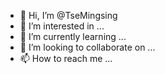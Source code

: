 - 👋 Hi, I’m @TseMingsing
- 👀 I’m interested in ...
- 🌱 I’m currently learning ...
- 💞️ I’m looking to collaborate on ...
- 📫 How to reach me ...

<!---
TseMingsing/TseMingsing is a ✨ special ✨ repository because its `README.md` (this file) appears on your GitHub profile.
You can click the Preview link to take a look at your changes.
--->

